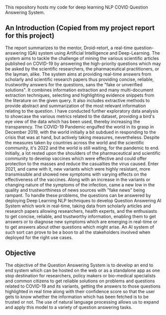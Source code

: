 This repository hosts my code for deep learning NLP COVID Question Answering System. 
## An Introduction (Copied from my project report for this project)
The report summarizes to the mentor, Droid-retort, a real-time question-answering (QA) system using Artificial Intelligence and Deep-Learning. The system aims to tackle the challenge of mining the various scientific articles published on COVID-19 by answering the high-priority questions which may be asked by the scientific researchers, the pharmaceutical practitioners, or the layman, alike. The system aims at providing real-time answers from scholarly and scientific research papers thus providing concise, reliable, trustworthy answers for the questions, sans the "fake or unverified solutions". It combines information extraction and many multi-document extraction techniques, selecting and highlighting evidence snippets from the literature on the given query. It also includes extractive methods to provide abstract and summarization of the most relevant information relating to the question. I have conducted further exploratory data analysis to showcase the various metrics related to the dataset, providing a bird's eye view of the data which has been used, thereby increasing the transparency.
The COVID-19 Pandemic engulfed the world in its grasp in December 2019, with the world initially a bit subdued in responding to the crisis that was at hand, but actively taking measures, nevertheless. Despite the measures taken by countries across the world and the scientific community, it's 2022 and the world is still waiting, for the pandemic to end. Initially, a lot rested upon the shoulders of the pharmaceutical and scientific community to develop vaccines which were effective and could offer protection to the masses and reduce the casualties the virus caused. Enter 2021, and came with it, new variants which were highly resistant, more transmissible and showed new symptoms with varying effects on the effectiveness of the vaccines. Along with an increase in the variants or changing nature of the symptoms of the infection, came a new low in the quality and trustworthiness of news sources with "fake news" being rampant. To handle these problems, the questions can be answered by deploying Deep Learning NLP techniques to develop Question Answering AI System which work in real-time, taking data from scholarly articles and research papers allowing researchers, health experts, and the enthusiasts to get concise, reliable, and trustworthy information, enabling them to get answers or to diagnose new symptoms which are emerging in real-time or to get answers about other questions which might arise. An AI system of such sort can prove to be a boon to all the stakeholders involved when deployed for the right use cases.
## Objective
The objective of the Question Answering System is to develop an end to end system which can be hosted on the web or as a standalone app as one stop destination for researchers, policy makers or bio-medical specialists and common citizens to get reliable solutions on problems and questions related to COVID-19 and its variants, getting the answers to those questions highlighted in real time along with their confidence score so that the user gets to know whether the information which has been fetched is to be trusted or not. The use of natural language processing allows us to expand and apply this model to a variety of question answering tasks.
